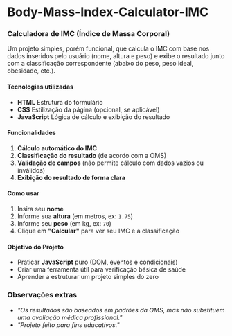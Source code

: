 # Body-Mass-Index-Calculator-IMC

### **Calculadora de IMC (Índice de Massa Corporal)**  
Um projeto simples, porém funcional, que calcula o IMC com base nos dados inseridos pelo usuário (nome, altura e peso) e exibe o resultado junto com a classificação correspondente (abaixo do peso, peso ideal, obesidade, etc.).  

#### **Tecnologias utilizadas**  
- **HTML**  Estrutura do formulário  
- **CSS**  Estilização da página (opcional, se aplicável)  
- **JavaScript**  Lógica de cálculo e exibição do resultado  

#### **Funcionalidades**  
1. **Cálculo automático do IMC**  
2. **Classificação do resultado** (de acordo com a OMS)  
3. **Validação de campos** (não permite cálculo com dados vazios ou inválidos)  
4. **Exibição do resultado de forma clara**  

#### **Como usar**  
1. Insira seu **nome**  
2. Informe sua **altura** (em metros, ex: `1.75`)  
3. Informe seu **peso** (em kg, ex: `70`)  
4. Clique em **"Calcular"** para ver seu IMC e a classificação  

#### **Objetivo do Projeto**  
- Praticar **JavaScript** puro (DOM, eventos e condicionais)  
- Criar uma ferramenta útil para verificação básica de saúde  
- Aprender a estruturar um projeto simples do zero  

### **Observações extras**  
- *"Os resultados são baseados em padrões da OMS, mas não substituem uma avaliação médica profissional."*  
- *"Projeto feito para fins educativos."*  

